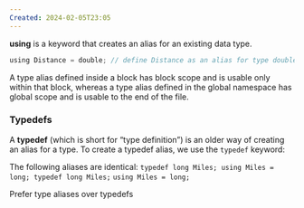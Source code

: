 ```yaml
---
Created: 2024-02-05T23:05
---
```

**using** is a keyword that creates an alias for an existing data type.

```JavaScript
using Distance = double; // define Distance as an alias for type double
```

A type alias defined inside a block has block scope and is usable only within that block, whereas a type alias defined in the global namespace has global scope and is usable to the end of the file.

### Typedefs

A **typedef** (which is short for “type definition”) is an older way of creating an alias for a type. To create a typedef alias, we use the `typedef` keyword:

The following aliases are identical: `typedef long Miles; using Miles = long; typedef long Miles;` `using Miles = long;`

Prefer type aliases over typedefs